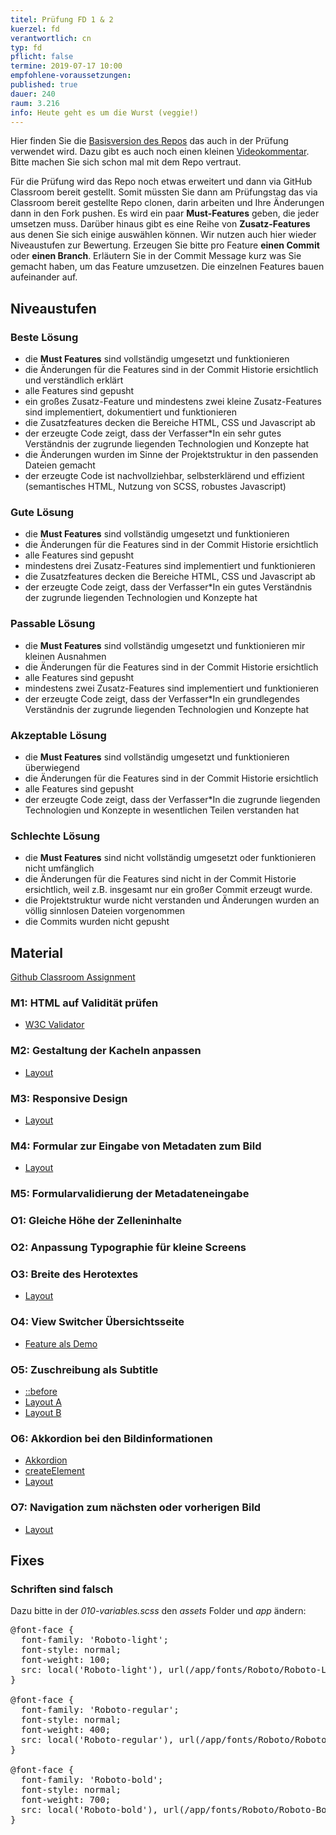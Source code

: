```yaml
---
titel: Prüfung FD 1 & 2
kuerzel: fd
verantwortlich: cn
typ: fd
pflicht: false
termine: 2019-07-17 10:00
empfohlene-voraussetzungen: 
published: true
dauer: 240
raum: 3.216
info: Heute geht es um die Wurst (veggie!)
---
```


Hier finden Sie die [Basisversion des Repos](https://github.com/cnoss/mi-bachelor-webdevelopment-fd-2019) das auch in der Prüfung verwendet wird. Dazu gibt es auch noch einen kleinen [Videokommentar](https://youtu.be/KdZUcgW0sYc). Bitte machen Sie sich schon mal mit dem Repo vertraut. 

Für die Prüfung wird das Repo noch etwas erweitert und dann via GitHub Classroom bereit gestellt. Somit müssten Sie dann am Prüfungstag das via Classroom bereit gestellte Repo clonen, darin arbeiten und Ihre Änderungen dann in den Fork pushen. Es wird ein paar **Must-Features** geben, die jeder umsetzen muss. Darüber hinaus gibt es eine Reihe von **Zusatz-Features** aus denen Sie sich einige auswählen können. Wir nutzen auch hier wieder Niveaustufen zur Bewertung. Erzeugen Sie bitte pro Feature **einen Commit** oder **einen Branch**. Erläutern Sie in der Commit Message kurz was Sie gemacht haben, um das Feature umzusetzen. Die einzelnen Features bauen aufeinander auf.


## Niveaustufen

### Beste Lösung
- die **Must Features** sind vollständig umgesetzt und funktionieren
- die Änderungen für die Features sind in der Commit Historie ersichtlich und verständlich erklärt
- alle Features sind gepusht
- ein großes Zusatz-Feature und mindestens zwei kleine Zusatz-Features sind implementiert, dokumentiert und funktionieren
- die Zusatzfeatures decken die Bereiche HTML, CSS und Javascript ab
- der erzeugte Code zeigt, dass der Verfasser\*In ein sehr gutes Verständnis der zugrunde liegenden Technologien und Konzepte hat 
- die Änderungen wurden im Sinne der Projektstruktur in den passenden Dateien gemacht
- der erzeugte Code ist nachvollziehbar, selbsterklärend und effizient (semantisches HTML, Nutzung von SCSS, robustes Javascript)

### Gute Lösung
- die **Must Features** sind vollständig umgesetzt und funktionieren
- die Änderungen für die Features sind in der Commit Historie ersichtlich
- alle Features sind gepusht
- mindestens drei Zusatz-Features sind implementiert und funktionieren
- die Zusatzfeatures decken die Bereiche HTML, CSS und Javascript ab
- der erzeugte Code zeigt, dass der Verfasser\*In ein gutes Verständnis der zugrunde liegenden Technologien und Konzepte hat

### Passable Lösung
- die **Must Features** sind vollständig umgesetzt und funktionieren mir kleinen Ausnahmen
- die Änderungen für die Features sind in der Commit Historie ersichtlich
- alle Features sind gepusht
- mindestens zwei Zusatz-Features sind implementiert und funktionieren
- der erzeugte Code zeigt, dass der Verfasser\*In ein grundlegendes Verständnis der zugrunde liegenden Technologien und Konzepte hat

### Akzeptable Lösung
- die **Must Features** sind vollständig umgesetzt und funktionieren überwiegend
- die Änderungen für die Features sind in der Commit Historie ersichtlich
- alle Features sind gepusht
- der erzeugte Code zeigt, dass der Verfasser\*In die zugrunde liegenden Technologien und Konzepte in wesentlichen Teilen verstanden hat

### Schlechte Lösung
- die **Must Features** sind nicht vollständig umgesetzt oder funktionieren nicht umfänglich
- die Änderungen für die Features sind nicht in der Commit Historie ersichtlich, weil z.B. insgesamt nur ein großer Commit erzeugt wurde.
- die Projektstruktur wurde nicht verstanden und Änderungen wurden an völlig sinnlosen Dateien vorgenommen
- die Commits wurden nicht gepusht

## Material

[Github Classroom Assignment](https://classroom.github.com/a/MuFQLUFT)

### M1: HTML auf Validität prüfen
- [W3C Validator](https://validator.w3.org/nu/#textarea)

### M2: Gestaltung der Kacheln anpassen
- [Layout](../../material/frontend-development-pruefung/m2-kachel.jpg)

### M3: Responsive Design
- [Layout](../../material/frontend-development-pruefung/m3-responsive.jpg)


### M4: Formular zur Eingabe von Metadaten zum Bild
- [Layout](../../material/frontend-development-pruefung/m4-form.jpg)

### M5: Formularvalidierung der Metadateneingabe

### O1: Gleiche Höhe der Zelleninhalte

### O2: Anpassung Typographie für kleine Screens


### O3: Breite des Herotextes
- [Layout](../../material/frontend-development-pruefung/O3-herotext.jpg)

### O4: View Switcher Übersichtsseite
- [Feature als Demo](https://www.youtube.com/watch?v=_K7BeXSGECw&feature=youtu.be)

### O5: Zuschreibung als Subtitle
- [::before](https://developer.mozilla.org/de/docs/Web/CSS/::before)
- [Layout A](../../material/frontend-development-pruefung/O5-zuschreibung-a.jpg)
- [Layout B](../../material/frontend-development-pruefung/O5-zuschreibung-b.jpg)

### O6: Akkordion bei den Bildinformationen
- [Akkordion](https://kulturbanause.de/faq/accordion/)
- [createElement](https://developer.mozilla.org/de/docs/Web/API/Document/createElement)
- [Layout](../../material/frontend-development-pruefung/O6-akkordion.jpg)

### O7: Navigation zum nächsten oder vorherigen Bild
- [Layout](../../material/frontend-development-pruefung/O7-navigation.jpg)

## Fixes

### Schriften sind falsch

Dazu bitte in der *010-variables.scss* den *assets* Folder und *app* ändern:

<pre>
@font-face {
  font-family: 'Roboto-light';
  font-style: normal;
  font-weight: 100;
  src: local('Roboto-light'), url(/app/fonts/Roboto/Roboto-Light.ttf);
}

@font-face {
  font-family: 'Roboto-regular';
  font-style: normal;
  font-weight: 400;
  src: local('Roboto-regular'), url(/app/fonts/Roboto/Roboto-Regular.ttf);
}

@font-face {
  font-family: 'Roboto-bold';
  font-style: normal;
  font-weight: 700;
  src: local('Roboto-bold'), url(/app/fonts/Roboto/Roboto-Bold.ttf);
}
</pre>


